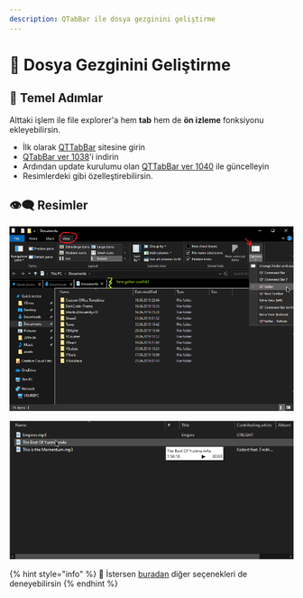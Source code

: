 ```yaml
---
description: QTabBar ile dosya gezginini geliştirme
---
```


# 📂 Dosya Gezginini Geliştirme

## 👣 Temel Adımlar

Alttaki işlem ile file explorer'a hem **tab** hem de **ön izleme** fonksiyonu ekleyebilirsin.

* İlk olarak [QTTabBar](http://qttabbar.wikidot.com/) sitesine girin
* [QTabBar ver 1038](http://qttabbar.wdfiles.com/local--files/qttabbar/QTTabBar_1038.zip)'i indirin
* Ardından update kurulumu olan [QTTabBar ver 1040](http://qttabbar.wdfiles.com/local--files/qttabbar/UpdateQTTabBar1040.zip) ile güncelleyin
* Resimlerdeki gibi özelleştirebilirsin.

## 👁‍🗨 Resimler

![](../.gitbook/assets/image%20%2812%29.png)

![](../.gitbook/assets/image%20%286%29.png)

{% hint style="info" %}
🔗 İstersen [buradan](https://www.raymond.cc/blog/how-to-have-tabs-in-your-windows-explorer/) diğer seçenekleri de deneyebilirsin
{% endhint %}

